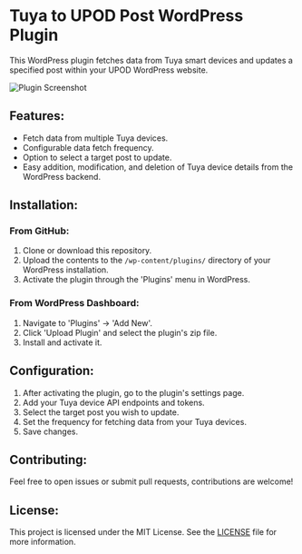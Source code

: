 # Tuya to UPOD Post WordPress Plugin

This WordPress plugin fetches data from Tuya smart devices and updates a specified post within your UPOD WordPress website.

![Plugin Screenshot](path_to_screenshot.png) <!-- Replace with an actual screenshot if you have one -->

## Features:

- Fetch data from multiple Tuya devices.
- Configurable data fetch frequency.
- Option to select a target post to update.
- Easy addition, modification, and deletion of Tuya device details from the WordPress backend.

## Installation:

### From GitHub:
1. Clone or download this repository.
2. Upload the contents to the `/wp-content/plugins/` directory of your WordPress installation.
3. Activate the plugin through the 'Plugins' menu in WordPress.

### From WordPress Dashboard:
1. Navigate to 'Plugins' -> 'Add New'.
2. Click 'Upload Plugin' and select the plugin's zip file.
3. Install and activate it.

## Configuration:

1. After activating the plugin, go to the plugin's settings page.
2. Add your Tuya device API endpoints and tokens.
3. Select the target post you wish to update.
4. Set the frequency for fetching data from your Tuya devices.
5. Save changes.

## Contributing:

Feel free to open issues or submit pull requests, contributions are welcome!

## License:

This project is licensed under the MIT License. See the [LICENSE](./LICENSE) file for more information.
